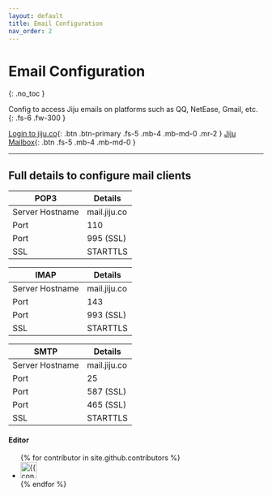 ```yaml
---
layout: default
title: Email Configuration
nav_order: 2
---
```


# Email Configuration
{: .no_toc }

Config to access Jiju emails on platforms such as QQ, NetEase, Gmail, etc.
{: .fs-6 .fw-300 }

[Login to jiju.co](https://jiju.co/login){: .btn .btn-primary .fs-5 .mb-4 .mb-md-0 .mr-2 } [Jiju Mailbox](https://jiju.co/mail){: .btn .fs-5 .mb-4 .mb-md-0 }

---

## Full details to configure mail clients

|**POP3**|**Details**|
|--|--|
|Server Hostname|mail.jiju.co|
|Port|110|
|Port|995 (SSL)|
|SSL|STARTTLS|

|**IMAP**|**Details**|
|--|--|
|Server Hostname|mail.jiju.co|
|Port|143|
|Port|993 (SSL)|
|SSL|STARTTLS|

|**SMTP**|**Details**|
|--|--|
|Server Hostname|mail.jiju.co|
|Port|25|
|Port|587 (SSL)|
|Port|465 (SSL)|
|SSL|STARTTLS|


#### Editor

<ul class="list-style-none">
{% for contributor in site.github.contributors %}
  <li class="d-inline-block mr-1">
     <a href="{{ contributor.html_url }}"><img src="{{ contributor.avatar_url }}" width="32" height="32" alt="{{ contributor.login }}"/></a>
  </li>
{% endfor %}
</ul>
